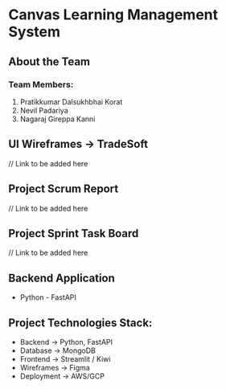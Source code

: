 # Canvas Learning Management System

## About the Team

### Team Members:

1. Pratikkumar Dalsukhbhai Korat
3. Nevil Padariya
4. Nagaraj Gireppa Kanni

## UI Wireframes -> TradeSoft
 // Link to be added here    

## Project Scrum Report
 // Link to be added here

## Project Sprint Task Board
 // Link to be added here

 
## Backend Application
* Python - FastAPI

## Project Technologies Stack:

* Backend -> Python, FastAPI
* Database -> MongoDB
* Frontend -> Streamlit / Kiwi
* Wireframes -> Figma
* Deployment -> AWS/GCP
